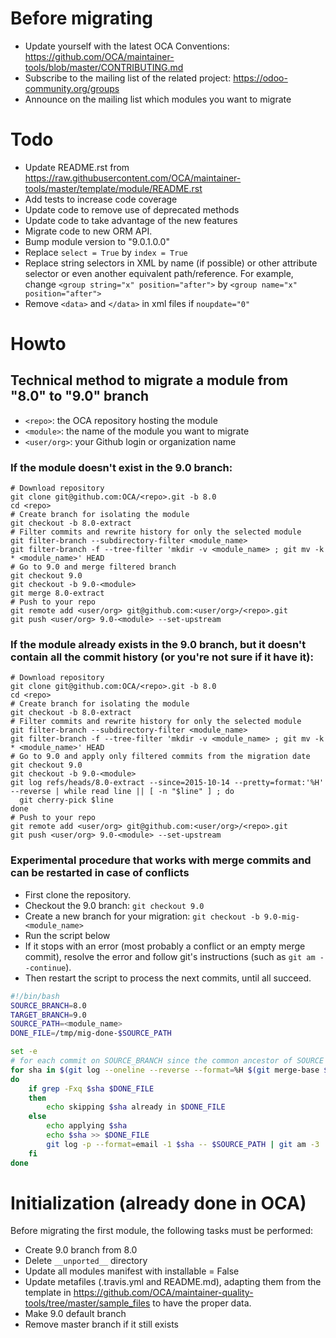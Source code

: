# Before migrating

* Update yourself with the latest OCA Conventions: https://github.com/OCA/maintainer-tools/blob/master/CONTRIBUTING.md
* Subscribe to the mailing list of the related project: https://odoo-community.org/groups
* Announce on the mailing list which modules you want to migrate

# Todo

* Update README.rst from https://raw.githubusercontent.com/OCA/maintainer-tools/master/template/module/README.rst
* Add tests to increase code coverage
* Update code to remove use of deprecated methods
* Update code to take advantage of the new features
* Migrate code to new ORM API.
* Bump module version to "9.0.1.0.0"
* Replace `select = True` by `index = True`
* Replace string selectors in XML by name (if possible) or other attribute selector or even another equivalent path/reference. For example, change `<group string="x" position="after">` by `<group name="x" position="after">`
* Remove `<data>` and `</data>` in xml files if `noupdate="0"`

# Howto

## Technical method to migrate a module from "8.0" to "9.0" branch

* `<repo>`: the OCA repository hosting the module
* `<module>`: the name of the module you want to migrate
* `<user/org>`: your Github login or organization name

### If the module doesn't exist in the 9.0 branch:

```shell
# Download repository
git clone git@github.com:OCA/<repo>.git -b 8.0
cd <repo>
# Create branch for isolating the module
git checkout -b 8.0-extract
# Filter commits and rewrite history for only the selected module
git filter-branch --subdirectory-filter <module_name>
git filter-branch -f --tree-filter 'mkdir -v <module_name> ; git mv -k * <module_name>' HEAD
# Go to 9.0 and merge filtered branch
git checkout 9.0
git checkout -b 9.0-<module>
git merge 8.0-extract
# Push to your repo
git remote add <user/org> git@github.com:<user/org>/<repo>.git
git push <user/org> 9.0-<module> --set-upstream
```

### If the module already exists in the 9.0 branch, but it doesn't contain all the commit history (or you're not sure if it have it):

```shell
# Download repository
git clone git@github.com:OCA/<repo>.git -b 8.0
cd <repo>
# Create branch for isolating the module
git checkout -b 8.0-extract
# Filter commits and rewrite history for only the selected module
git filter-branch --subdirectory-filter <module_name>
git filter-branch -f --tree-filter 'mkdir -v <module_name> ; git mv -k * <module_name>' HEAD
# Go to 9.0 and apply only filtered commits from the migration date
git checkout 9.0
git checkout -b 9.0-<module>
git log refs/heads/8.0-extract --since=2015-10-14 --pretty=format:'%H' --reverse | while read line || [ -n "$line" ] ; do
  git cherry-pick $line
done
# Push to your repo
git remote add <user/org> git@github.com:<user/org>/<repo>.git
git push <user/org> 9.0-<module> --set-upstream
```

### Experimental procedure that works with merge commits and can be restarted in case of conflicts

- First clone the repository.
- Checkout the 9.0 branch: `git checkout 9.0`
- Create a new branch for your migration: `git checkout -b 9.0-mig-<module_name>`
- Run the script below
- If it stops with an error (most probably a conflict or an empty merge commit), resolve the error and follow git's instructions (such as `git am --continue`). 
- Then restart the script to process the next commits, until all succeed.

```bash
#!/bin/bash
SOURCE_BRANCH=8.0
TARGET_BRANCH=9.0
SOURCE_PATH=<module_name>
DONE_FILE=/tmp/mig-done-$SOURCE_PATH

set -e
# for each commit on SOURCE_BRANCH since the common ancestor of SOURCE and TARGET which touches SOURCE_PATH
for sha in $(git log --oneline --reverse --format=%H $(git merge-base $SOURCE_BRANCH $TARGET_BRANCH)..$SOURCE_BRANCH $SOURCE_PATH)
do
    if grep -Fxq $sha $DONE_FILE
    then
        echo skipping $sha already in $DONE_FILE
    else
        echo applying $sha
        echo $sha >> $DONE_FILE
        git log -p --format=email -1 $sha -- $SOURCE_PATH | git am -3
    fi
done
```

# Initialization (already done in OCA)

Before migrating the first module, the following tasks must be performed:

* Create 9.0 branch from 8.0
* Delete `__unported__` directory
* Update all modules manifest with installable = False
* Update metafiles (.travis.yml and README.md), adapting them from the template in https://github.com/OCA/maintainer-quality-tools/tree/master/sample_files to have the proper data.
* Make 9.0 default branch
* Remove master branch if it still exists